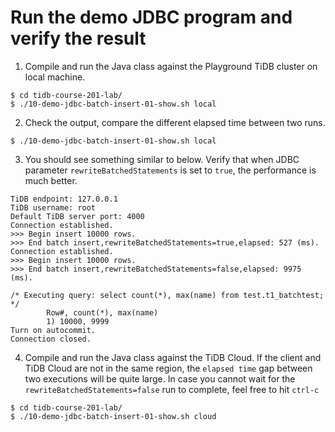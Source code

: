 # Run the demo JDBC program and verify the result

1. Compile and run the Java class against the Playground TiDB cluster on local machine.
```
$ cd tidb-course-201-lab/
$ ./10-demo-jdbc-batch-insert-01-show.sh local

```

2. Check the output, compare the different elapsed time between two runs.
```
$ ./10-demo-jdbc-batch-insert-01-show.sh local
```

3. You should see something similar to below. Verify that when JDBC parameter `rewriteBatchedStatements` is set to `true`, the performance is much better. 
```
TiDB endpoint: 127.0.0.1
TiDB username: root
Default TiDB server port: 4000
Connection established.
>>> Begin insert 10000 rows.
>>> End batch insert,rewriteBatchedStatements=true,elapsed: 527 (ms).
Connection established.
>>> Begin insert 10000 rows.
>>> End batch insert,rewriteBatchedStatements=false,elapsed: 9975 (ms).

/* Executing query: select count(*), max(name) from test.t1_batchtest; */
        Row#, count(*), max(name)
        1) 10000, 9999
Turn on autocommit.
Connection closed.
``` 

4. Compile and run the Java class against the TiDB Cloud. If the client and TiDB Cloud are not in the same region, the `elapsed time` gap between two executions will be quite large. In case you cannot wait for the `rewriteBatchedStatements=false` run to complete, feel free to hit `ctrl-c`
```
$ cd tidb-course-201-lab/
$ ./10-demo-jdbc-batch-insert-01-show.sh cloud

```